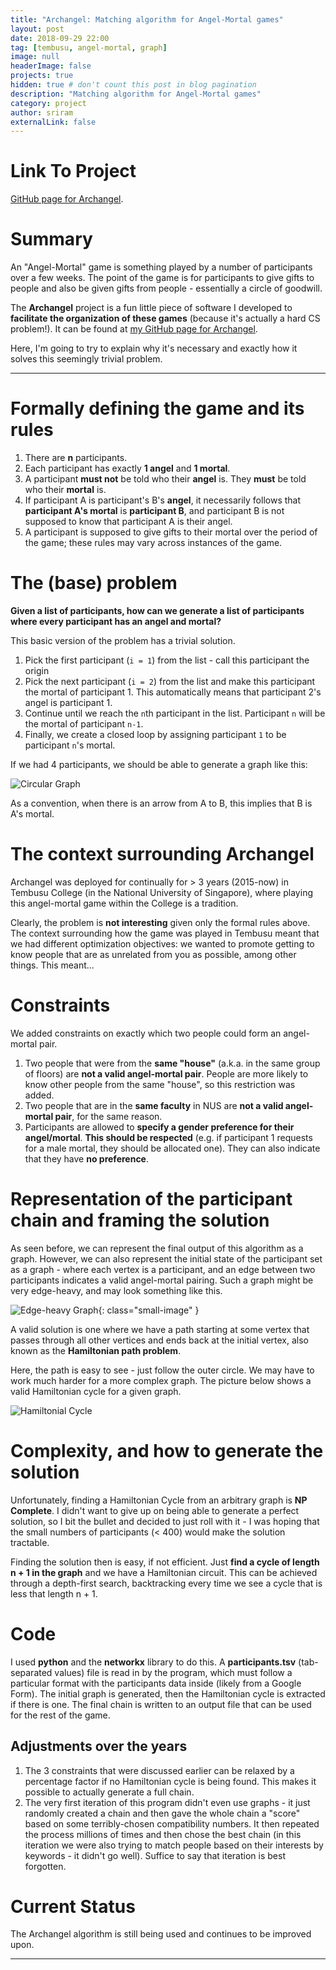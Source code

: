 ```yaml
---
title: "Archangel: Matching algorithm for Angel-Mortal games"
layout: post
date: 2018-09-29 22:00
tag: [tembusu, angel-mortal, graph]
image: null
headerImage: false
projects: true
hidden: true # don't count this post in blog pagination
description: "Matching algorithm for Angel-Mortal games"
category: project
author: sriram
externalLink: false
---
```


# Link To Project
[GitHub page for Archangel](https://github.com/frizensami/archangel).

# Summary

An "Angel-Mortal" game is something played by a number of participants over a few weeks. The point of the game is for participants to give gifts to people and also be given gifts from people - essentially a circle of goodwill. 

The **Archangel** project is a fun little piece of software I developed to **facilitate the organization of these games** (because it's actually a hard CS problem!). It can be found at [my GitHub page for Archangel](https://github.com/frizensami/archangel).

Here, I'm going to try to explain why it's necessary and exactly how it solves this seemingly trivial problem.

---

# Formally defining the game and its rules
1. There are **n** participants.
2. Each participant has exactly **1 angel** and **1 mortal**.
3. A participant **must not** be told who their **angel** is. They **must** be told who their **mortal** is. 
4. If participant A is participant's B's **angel**, it necessarily follows that **participant A's mortal** is **participant B**, and participant B is not supposed to know that participant A is their angel. 
5. A participant is supposed to give gifts to their mortal over the period of the game; these rules may vary across instances of the game.

# The (base) problem
**Given a list of participants, how can we generate a list of participants where every participant has an angel and mortal?**

This basic version of the problem has a trivial solution. 
1. Pick the first participant (`i = 1`) from the list - call this participant the origin
2. Pick the next participant (`i = 2`) from the list and make this participant the mortal of participant 1. This automatically means that participant 2's angel is participant 1. 
3. Continue until we reach the `n`th participant in the list. Participant `n` will be the mortal of participant `n-1`. 
4. Finally, we create a closed loop by assigning participant `1` to be participant `n`'s mortal. 

If we had 4 participants, we should be able to generate a graph like this:

![Circular Graph](/assets/images/circular-graph.png)

As a convention, when there is an arrow from A to B, this implies that B is A's mortal.

# The context surrounding Archangel
Archangel was deployed for continually for > 3 years (2015-now) in Tembusu College (in the National University of Singapore), where playing this angel-mortal game within the College is a tradition. 

Clearly, the problem is **not interesting** given only the formal rules above. The context surrounding how the game was played in Tembusu meant that we had different optimization objectives: we wanted to promote getting to know people that are as unrelated from you as possible, among other things. This meant...

# Constraints
We added constraints on exactly which two people could form an angel-mortal pair.

1. Two people that were from the **same "house"** (a.k.a. in the same group of floors) are **not a valid angel-mortal pair**. People are more likely to know other people from the same "house", so this restriction was added.
2. Two people that are in the **same faculty** in NUS are **not a valid angel-mortal pair**, for the same reason.
3. Participants are allowed to **specify a gender preference for their angel/mortal**. **This should be respected** (e.g. if participant 1 requests for a male mortal, they should be allocated one). They can also indicate that they have **no preference**.


# Representation of the participant chain and framing the solution

As seen before, we can represent the final output of this algorithm as a graph. However, we can also represent the initial state of the participant set as a graph - where each vertex is a participant, and an edge between two participants indicates a valid angel-mortal pairing. Such a graph might be very edge-heavy, and may look something like this.


![Edge-heavy Graph](/assets/images/graph-edge-heavy.png){: class="small-image" }

A valid solution is one where we have a path starting at some vertex that passes through all other vertices and ends back at the initial vertex, also known as the **Hamiltonian path problem**. 

Here, the path is easy to see - just follow the outer circle. We may have to work much harder for a more complex graph. The picture below shows a valid Hamiltonian cycle for a given graph.

![Hamiltonial Cycle](/assets/images/hamiltonian-cycle.png)

# Complexity, and how to generate the solution

Unfortunately, finding a Hamiltonian Cycle from an arbitrary graph is **NP Complete**. I didn't want to give up on being able to generate a perfect solution, so I bit the bullet and decided to just roll with it - I was hoping that the small numbers of participants (< 400) would make the solution tractable.

Finding the solution then is easy, if not efficient. Just **find a cycle of length n + 1 in the graph** and we have a Hamiltonian circuit. This can be achieved through a depth-first search, backtracking every time we see a cycle that is less that length n + 1. 


# Code
I used **python** and the **networkx** library to do this. A **participants.tsv** (tab-separated values) file is read in by the program, which must follow a particular format with the participants data inside (likely from a Google Form). The initial graph is generated, then the Hamiltonian cycle is extracted if there is one. The final chain is written to an output file that can be used for the rest of the game.

## Adjustments over the years
1. The 3 constraints that were discussed earlier can be relaxed by a percentage factor if no Hamiltonian cycle is being found. This makes it possible to actually generate a full chain.
2. The very first iteration of this program didn't even use graphs - it just randomly created a chain and then gave the whole chain a "score" based on some terribly-chosen compatibility numbers. It then repeated the process millions of times and then chose the best chain (in this iteration we were also trying to match people based on their interests by keywords - it didn't go well). Suffice to say that iteration is best forgotten.

# Current Status
The Archangel algorithm is still being used and continues to be improved upon.






---
